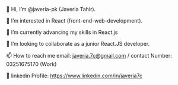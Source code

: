 👋 Hi, I’m @javeria-pk (Javeria Tahir).

👀 I’m interested in React (front-end-web-development).

🌱 I’m currently advancing my skills in React.js

💞️ I’m looking to collaborate as a junior React.JS developer.

📫 How to reach me email: javeria.7c@gmail.com / contact Number: 03251675170 (Work)

💼 linkedin Profile: https://www.linkedin.com/in/javeria7c
